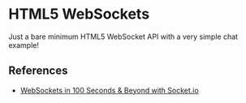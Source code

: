 # HTML5 WebSockets

Just a bare minimum HTML5 WebSocket API with a very simple chat example!

## References

- [WebSockets in 100 Seconds & Beyond with Socket.io](https://www.youtube.com/watch?v=1BfCnjr_Vjg)